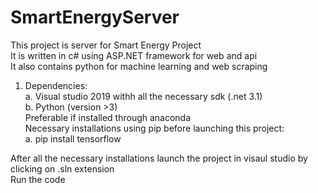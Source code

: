 # SmartEnergyServer
This project is server for Smart Energy Project \
It is written in c# using ASP.NET framework for web and api     
It also contains python for machine learning and web scraping

1. Dependencies:\
    a. Visual studio 2019 withh all the necessary sdk (.net 3.1)\
    b. Python (version >3)   
       Preferable if installed through anaconda\
    Necessary installations using pip before launching this project:\
      a. pip install tensorflow
 
After all the necessary installations launch the project in visaul studio by clicking on .sln extension\
Run the code 
